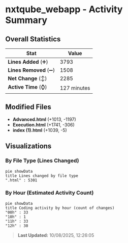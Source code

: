 # nxtqube_webapp - Activity Summary 

## Overall Statistics

| Stat                   | Value                                                             |
| ---------------------- | ----------------------------------------------------------------- |
| **Lines Added** (➕)   | 3793                                          |
| **Lines Removed** (➖) | 1508                                        |
| **Net Change** (↕)    | 2285                |
| **Active Time** (⌚)   | 127 minutes |


## Modified Files
- **Advanced.html** (+1013, -1197)
- **Execution.html** (+1741, -306)
- **index (1).html** (+1039, -5)

## Visualizations

### By File Type (Lines Changed)

```mermaid
pie showData
title Lines changed by file type
".html" : 5301
```

### By Hour (Estimated Activity Count)

```mermaid
pie showData
title Coding activity by hour (count of changes)
"00h" : 33
"10h" : 1
"11h" : 33
"12h" : 30
```


> **Last Updated:** 10/08/2025, 12:26:05